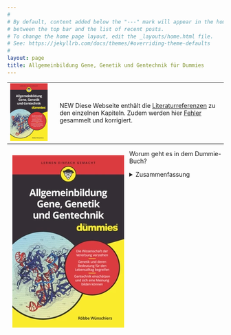 ```yaml
---
#
# By default, content added below the "---" mark will appear in the home page
# between the top bar and the list of recent posts.
# To change the home page layout, edit the _layouts/home.html file.
# See: https://jekyllrb.com/docs/themes/#overriding-theme-defaults
#
layout: page
title: Allgemeinbildung Gene, Genetik und Gentechnik für Dummies
---
```


<table>
  <tr>
    <td><img src="cover-dummie.png" alt="Buchdeckel" class="responsive" /></td>
    <td></td>
    <td>NEW Diese Webseite enthält die <a href="quellen">Literaturreferenzen</a> zu den einzelnen Kapiteln. Zudem werden hier <a href="errata.md">Fehler</a> gesammelt und korrigiert.</td>
  </tr>
 </table>

<img align="left" src="cover-dummie.png" alt="Buchdeckel" class="responsive" vspace="12px" hspace="12px">

Worum geht es in dem Dummie-Buch?

<details>
  <summary>Zusammenfassung</summary>
  Wie weit darf oder muss der Einsatz von Gentechnik gehen? Angesichts von Klimakrisen und dem Rückgang der biologischen Vielfalt müssen wir differenzierter auf neue Techniken schauen. Viele sagen, dass dies die Aufgabe der Experten sei, doch mit der Entdeckung der Genschere CRISPR/Cas rückt die Gentechnik in den Entscheidungsalltag eines jeden Einzelnen. Diagnostik, Kinderwunsch, Gentherapie? Innerhalb des gesetzlichen Rahmens muss diese Entscheidungen jeder selbst treffen. Röbbie Wünschier bietet Ihnen mit seinem Buch "Allgemeinbildung Gene, Genetik und Gentechnik für Dummies" eine neutrale Einführung in die Gentechnik und deren Bedeutung für Ihren Lebensalltag. Die Debatte um die Anwendung der Gentechnik spaltet die Gesellschaft, doch die Wichtigkeit dieser Debatte ist unumgänglich. Lernen Sie mehr über dieses spannende Thema und bilden Sie sich eine eigene Meinung.
  </details>


